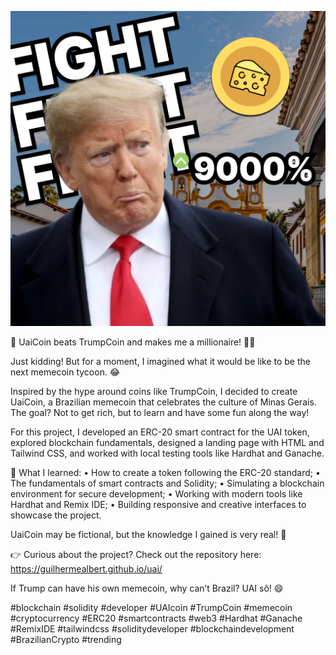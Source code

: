 ![Donald Trump UaiCoin meme](dt.png)

🚀 UaiCoin beats TrumpCoin and makes me a millionaire! 💸💎

Just kidding! But for a moment, I imagined what it would be like to be the next memecoin tycoon. 😂

Inspired by the hype around coins like TrumpCoin, I decided to create UaiCoin, a Brazilian memecoin that celebrates the culture of Minas Gerais. The goal? Not to get rich, but to learn and have some fun along the way!

For this project, I developed an ERC-20 smart contract for the UAI token, explored blockchain fundamentals, designed a landing page with HTML and Tailwind CSS, and worked with local testing tools like Hardhat and Ganache.

🎯 What I learned:
• How to create a token following the ERC-20 standard;
• The fundamentals of smart contracts and Solidity;
• Simulating a blockchain environment for secure development;
• Working with modern tools like Hardhat and Remix IDE;
• Building responsive and creative interfaces to showcase the project.

UaiCoin may be fictional, but the knowledge I gained is very real! 🚀

👉 Curious about the project? Check out the repository here: https://guilhermealbert.github.io/uai/

If Trump can have his own memecoin, why can’t Brazil? UAI sô! 😄

#blockchain #solidity #developer #UAIcoin #TrumpCoin #memecoin #cryptocurrency #ERC20 #smartcontracts #web3 #Hardhat #Ganache #RemixIDE #tailwindcss #soliditydeveloper #blockchaindevelopment #BrazilianCrypto #trending
